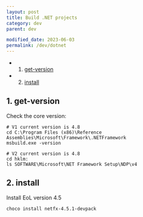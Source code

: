 ```yaml
---
layout: post
title: Build .NET projects
category: dev
parent: dev

modified_date: 2023-06-03
permalink: /dev/dotnet
---
```


<!-- vscode-markdown-toc -->
* 1. [get-version](#get-version)
* 2. [install](#install)

<!-- vscode-markdown-toc-config
	numbering=true
	autoSave=true
	/vscode-markdown-toc-config -->
<!-- /vscode-markdown-toc -->

##  1. <a name='get-version'></a>get-version

Check the core version:
```
# V1 current version is 4.8
cd C:\Program Files (x86)\Reference Assemblies\Microsoft\Framework\.NETFramework
msbuild.exe -version

# V2 current version is 4.8
cd hklm:
ls SOFTWARE\Microsoft\NET Framework Setup\NDP\v4
```

##  2. <a name='install'></a>install

Install EoL version 4.5
```
choco install netfx-4.5.1-devpack
```
